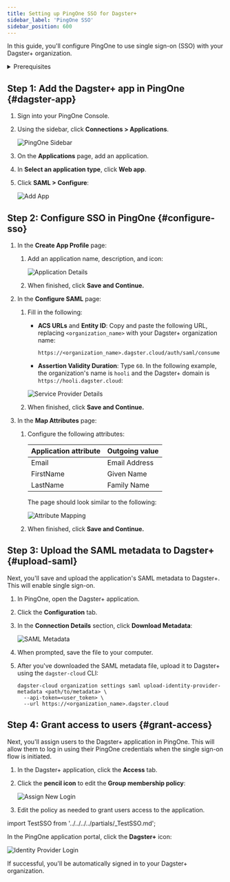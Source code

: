 ```yaml
---
title: Setting up PingOne SSO for Dagster+
sidebar_label: 'PingOne SSO'
sidebar_position: 600
---
```


In this guide, you'll configure PingOne to use single sign-on (SSO) with your Dagster+ organization.

<details>
  <summary>Prerequisites</summary>

To complete the steps in this guide, you'll need:

- **The following in PingOne:**
  - An existing PingOne account
  - Organization admin permissions
- **To install the [`dagster-cloud` CLI](/dagster-plus/deployment/management/dagster-cloud-cli/installing-and-configuring)**
- **The following in Dagster+:**
  - A Pro plan
  - [Access to a user token](/dagster-plus/deployment/management/tokens/user-tokens)
  - [Organization Admin permissions](/dagster-plus/features/authentication-and-access-control/rbac/user-roles-permissions) in your organization

</details>

## Step 1: Add the Dagster+ app in PingOne \{#dagster-app}

1. Sign into your PingOne Console.
2. Using the sidebar, click **Connections > Applications**.

   ![PingOne Sidebar](/images/dagster-plus/authentication-and-access-control/pingone/sidebar.png)

3. On the **Applications** page, add an application.
4. In **Select an application type**, click **Web app**.
5. Click **SAML > Configure**:

   ![Add App](/images/dagster-plus/authentication-and-access-control/pingone/add-app.png)

## Step 2: Configure SSO in PingOne \{#configure-sso}

1.  In the **Create App Profile** page:

    1. Add an application name, description, and icon:

       ![Application Details](/images/dagster-plus/authentication-and-access-control/pingone/application-details.png)

    2. When finished, click **Save and Continue.**

2.  In the **Configure SAML** page:

    1.  Fill in the following:

        - **ACS URLs** and **Entity ID**: Copy and paste the following URL, replacing `<organization_name>` with your Dagster+ organization name:

          ```
          https://<organization_name>.dagster.cloud/auth/saml/consume
          ```

        - **Assertion Validity Duration**: Type `60`.
          In the following example, the organization's name is `hooli` and the Dagster+ domain is `https://hooli.dagster.cloud`:

        ![Service Provider Details](/images/dagster-plus/authentication-and-access-control/pingone/service-provider-details.png)

    2.  When finished, click **Save and Continue.**

3.  In the **Map Attributes** page:

    1. Configure the following attributes:

       | Application attribute | Outgoing value |
       | --------------------- | -------------- |
       | Email                 | Email Address  |
       | FirstName             | Given Name     |
       | LastName              | Family Name    |

       The page should look similar to the following:

       ![Attribute Mapping](/images/dagster-plus/authentication-and-access-control/pingone/attribute-mapping.png)

    2. When finished, click **Save and Continue.**

## Step 3: Upload the SAML metadata to Dagster+ \{#upload-saml}

Next, you'll save and upload the application's SAML metadata to Dagster+. This will enable single sign-on.

1. In PingOne, open the Dagster+ application.
2. Click the **Configuration** tab.
3. In the **Connection Details** section, click **Download Metadata**:

   ![SAML Metadata](/images/dagster-plus/authentication-and-access-control/pingone/saml-metadata.png)

4. When prompted, save the file to your computer.
5. After you've downloaded the SAML metadata file, upload it to Dagster+ using the `dagster-cloud` CLI:

   ```shell
   dagster-cloud organization settings saml upload-identity-provider-metadata <path/to/metadata> \
     --api-token=<user_token> \
     --url https://<organization_name>.dagster.cloud
   ```

## Step 4: Grant access to users \{#grant-access}

Next, you'll assign users to the Dagster+ application in PingOne. This will allow them to log in using their PingOne credentials when the single sign-on flow is initiated.

1. In the Dagster+ application, click the **Access** tab.
2. Click the **pencil icon** to edit the **Group membership policy**:

   ![Assign New Login](/images/dagster-plus/authentication-and-access-control/pingone/new-login.png)

3. Edit the policy as needed to grant users access to the application.

import TestSSO from '../../../../partials/\_TestSSO.md';

<TestSSO />

In the PingOne application portal, click the **Dagster+** icon:

![Identity Provider Login](/images/dagster-plus/authentication-and-access-control/pingone/identity-provider-login.png)

If successful, you'll be automatically signed in to your Dagster+ organization.
